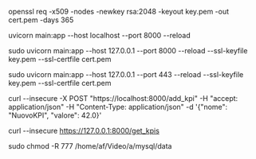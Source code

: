 openssl req -x509 -nodes -newkey rsa:2048 -keyout key.pem -out cert.pem -days 365

uvicorn main:app --host localhost --port 8000 --reload

sudo uvicorn main:app --host 127.0.0.1 --port 8000 --reload --ssl-keyfile key.pem --ssl-certfile cert.pem

sudo uvicorn main:app --host 127.0.0.1 --port 443 --reload --ssl-keyfile key.pem --ssl-certfile cert.pem 

curl --insecure -X POST "https://localhost:8000/add_kpi" -H "accept: application/json" -H "Content-Type: application/json" -d '{"nome": "NuovoKPI", "valore": 42.0}'

curl --insecure https://127.0.0.1:8000/get_kpis

sudo chmod -R 777 /home/af/Video/a/mysql/data